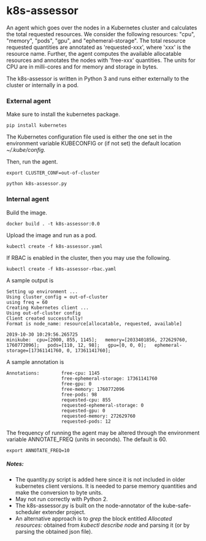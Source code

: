 # k8s-assessor

An agent which goes over the nodes in a Kubernetes cluster and calculates the total requested resources. We consider the following resources: "cpu", "memory", "pods", "gpu", and "ephemeral-storage". The total resource requested quantities are annotated as 'requested-xxx', where 'xxx' is the resource name. Further, the agent computes the available allocatable resources and annotates the nodes with 'free-xxx' quantities. The units for CPU are in milli-cores and for memory and storage in bytes.

The k8s-assessor is written in Python 3 and runs either externally to the cluster or internally in a pod. 

### External agent

Make sure to install the kubernetes package.

```
pip install kubernetes
```

The Kubernetes configuration file used is either the one set in the environment variable KUBECONFIG or (if not set) the default location *~/.kube/config*.

Then, run the agent.

```
export CLUSTER_CONF=out-of-cluster

python k8s-assessor.py
```



### Internal agent

Build the image.

```
docker build . -t k8s-assessor:0.0
```

Upload the image and run as a pod.

```
kubectl create -f k8s-assessor.yaml
```

If RBAC is enabled in the cluster, then you may use the following.

```
kubectl create -f k8s-assessor-rbac.yaml
```



A sample output is

```
Setting up environment ...
Using cluster_config = out-of-cluster
using freq = 60
Creating Kubernetes client ...
Using out-of-cluster config
Client created successfully! 
Format is node_name: resource[allocatable, requested, available]

2019-10-30 10:29:56.265725
minikube:  cpu=[2000, 855, 1145];   memory=[2033401856, 272629760, 1760772096];   pods=[110, 12, 98];   gpu=[0, 0, 0];   ephemeral-storage=[17361141760, 0, 17361141760];  

```



A sample annotation is

```
Annotations:        free-cpu: 1145
                    free-ephemeral-storage: 17361141760
                    free-gpu: 0
                    free-memory: 1760772096
                    free-pods: 98
                    requested-cpu: 855
                    requested-ephemeral-storage: 0
                    requested-gpu: 0
                    requested-memory: 272629760
                    requested-pods: 12
```



The frequency of running the agent may be altered through the environment variable ANNOTATE_FREQ (units in seconds). The default is 60.

```
export ANNOTATE_FREQ=10
```



##### Notes:

- The quantity.py script is added here since it is not included in older kubernetes client versions. It is needed to parse memory quantities and make the conversion to byte units.
- May not run correctly with Python 2.
- The k8s-assessor.py is built on the node-annotator of the kube-safe-scheduler extender project.
- An alternative approach is to *grep* the block entitled *Allocated resources:* obtained from *kubectl describe node* and parsing it (or by parsing the obtained json file).

